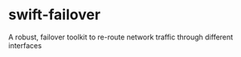 # swift-failover
A robust, failover toolkit to re-route network traffic through different interfaces
